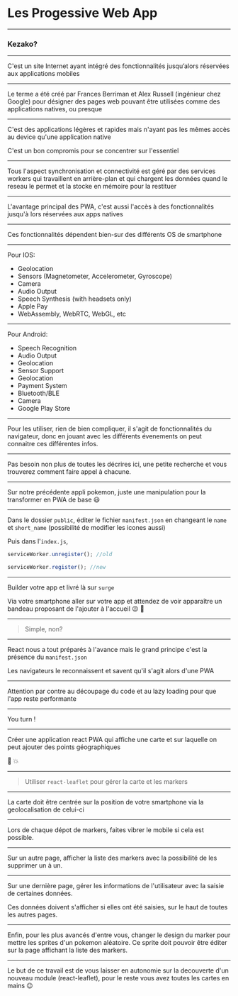 # Les Progessive Web App

---

### Kezako?

----

C'est un site Internet ayant intégré des fonctionnalités jusqu’alors réservées aux applications mobiles

----

Le terme a été créé par Frances Berriman et Alex Russell (ingénieur chez Google) pour désigner des pages web pouvant être utilisées comme des applications natives, ou presque

----

C'est des applications légères et rapides mais n'ayant pas les mêmes accès au device qu'une application native

C'est un bon compromis pour se concentrer sur l'essentiel

----

Tous l'aspect synchronisation et connectivité est géré par des services workers qui travaillent en arrière-plan et qui chargent les données quand le reseau le permet et la stocke en mémoire pour la restituer

----

L'avantage principal des PWA, c'est aussi l'accès à des fonctionnalités jusqu'à lors réservées aux apps natives

----

Ces fonctionnalités dépendent bien-sur des différents OS de smartphone

----

Pour IOS:

- Geolocation
- Sensors (Magnetometer, Accelerometer, Gyroscope)
- Camera
- Audio Output
- Speech Synthesis (with headsets only)
- Apple Pay
- WebAssembly, WebRTC, WebGL, etc

----

Pour Android:

- Speech Recognition
- Audio Output
- Geolocation
- Sensor Support
- Geolocation
- Payment System
- Bluetooth/BLE
- Camera
- Google Play Store

----

Pour les utiliser, rien de bien compliquer, il s'agit de fonctionnalités du navigateur, donc en jouant avec les différents évenements on peut connaitre ces différentes infos.

----

Pas besoin non plus de toutes les décrires ici, une petite recherche et vous trouverez comment faire appel à chacune.

----

Sur notre précédente appli pokemon, juste une manipulation pour la transformer en PWA de base 😃

----

Dans le dossier `public`, éditer le fichier `manifest.json` en changeant le `name` et `short_name` (possibilité de modifier les icones aussi)

Puis dans l'`index.js`,

```js
serviceWorker.unregister(); //old

serviceWorker.register(); //new
```

----

Builder votre app et livré là sur `surge`

Via votre smartphone aller sur votre app et attendez de voir apparaître un bandeau proposant de l'ajouter à l'accueil 😉 🎉

----

> Simple, non?

---

React nous a tout préparés à l'avance mais le grand principe c'est la présence du `manifest.json`

Les navigateurs le reconnaissent et savent qu'il s'agit alors d'une PWA

----

Attention par contre au découpage du code et au lazy loading pour que l'app reste performante

---

You turn !

----

Créer une application react PWA qui affiche une carte et sur laquelle on peut ajouter des points géographiques

🏁 💥

----

> Utiliser `react-leaflet` pour gérer la carte et les markers

----

La carte doit être centrée sur la position de votre smartphone via la geolocalisation de celui-ci

----

Lors de chaque dépot de markers, faites vibrer le mobile si cela est possible.

----

Sur un autre page, afficher la liste des markers avec la possibilité de les supprimer un à un.

----

Sur une dernière page, gérer les informations de l'utilisateur avec la saisie de certaines données.

Ces données doivent s'afficher si elles ont été saisies, sur le haut de toutes les autres pages.

----

Enfin, pour les plus avancés d'entre vous, changer le design du marker pour mettre les sprites d'un pokemon aléatoire. Ce sprite doit pouvoir être éditer sur la page affichant la liste des markers.

---

Le but de ce travail est de vous laisser en autonomie sur la decouverte d'un nouveau module (react-leaflet), pour le reste vous avez toutes les cartes en mains 😉
